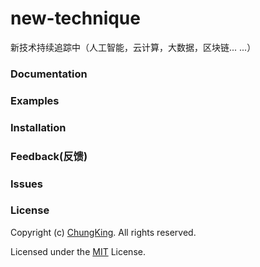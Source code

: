 # new-technique
新技术持续追踪中（人工智能，云计算，大数据，区块链... ...）

### Documentation

### Examples

### Installation

### Feedback(反馈)

### Issues

### License
Copyright (c) [ChungKing](https://github.com/HuangCongQing/new-technique). All rights reserved.

Licensed under the [MIT](./LICENSE) License.